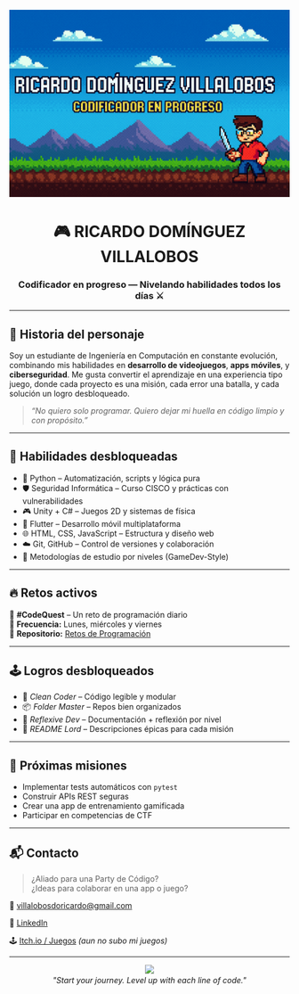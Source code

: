 <!-- Banner estilo Game Dev -->
<p align="center">
  <img src="https://github.com/dinovillalobos/Retos_Programacion/blob/4643a7241b9f69605dc40f0d453423220d0364ab/Imgenes/BANNER_RICARDO_DOMINGUEZ_VILLALOBOS.png" alt="Banner retro Game Dev Ricardo" />
</p>

<h1 align="center">🎮 RICARDO DOMÍNGUEZ VILLALOBOS</h1>
<h3 align="center">Codificador en progreso — Nivelando habilidades todos los días ⚔️</h3>

---

## 📖 Historia del personaje

Soy un estudiante de Ingeniería en Computación en constante evolución, combinando mis habilidades en **desarrollo de videojuegos**, **apps móviles**, y **ciberseguridad**. Me gusta convertir el aprendizaje en una experiencia tipo juego, donde cada proyecto es una misión, cada error una batalla, y cada solución un logro desbloqueado.

> _“No quiero solo programar. Quiero dejar mi huella en código limpio y con propósito.”_

---

## 🧩 Habilidades desbloqueadas

- 🐍 Python – Automatización, scripts y lógica pura
- 🛡️ Seguridad Informática – Curso CISCO y prácticas con vulnerabilidades
- 🎮 Unity + C# – Juegos 2D y sistemas de física
- 📱 Flutter – Desarrollo móvil multiplataforma
- 🌐 HTML, CSS, JavaScript – Estructura y diseño web
- ☁️ Git, GitHub – Control de versiones y colaboración
- 🧠 Metodologías de estudio por niveles (GameDev-Style)

---

## 🔥 Retos activos

🎯 **#CodeQuest** – Un reto de programación diario  
📅 **Frecuencia:** Lunes, miércoles y viernes  
📂 **Repositorio:** [Retos de Programación](https://github.com/dinovillalobos/Retos_Programacion)

---

## 🕹️ Logros desbloqueados

- 🧠 _Clean Coder_ – Código legible y modular
- 📦 _Folder Master_ – Repos bien organizados
- 🎯 _Reflexive Dev_ – Documentación + reflexión por nivel
- 📝 _README Lord_ – Descripciones épicas para cada misión

---

## 🚀 Próximas misiones

- Implementar tests automáticos con `pytest`
- Construir APIs REST seguras
- Crear una app de entrenamiento gamificada
- Participar en competencias de CTF

---

## 📬 Contacto

> ¿Aliado para una Party de Código?  
> ¿Ideas para colaborar en una app o juego?

📧 villalobosdoricardo@gmail.com 

💼 [LinkedIn](https://www.linkedin.com/in/ricardo-dominguez-devvideojuegos/)

🕹️ [Itch.io / Juegos](https://itch.io) *(aun no subo mi juegos)*

---

<p align="center">
  <img src="https://media.giphy.com/media/8UGoFkuP8aNQk/giphy.gif" width="200px"/>
  <br><i>"Start your journey. Level up with each line of code."</i>
</p>

